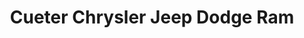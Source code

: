 ---
title: "Cueter Chrysler Jeep Dodge Ram"
url: /ypsilanti/cueter-chrysler-jeep-dodge-ram/
shop: car
---